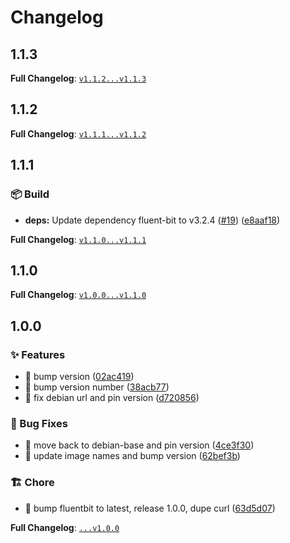 # Changelog

## 1.1.3

**Full Changelog**: [`v1.1.2...v1.1.3`](https://github.com/ablyler/ha-addon-fluent-bit/compare/v1.1.2...v1.1.3)

## 1.1.2

**Full Changelog**: [`v1.1.1...v1.1.2`](https://github.com/ablyler/ha-addon-fluent-bit/compare/v1.1.1...v1.1.2)

## 1.1.1

### 📦 Build

* **deps:** Update dependency fluent-bit to v3.2.4 ([#19](https://github.com/ablyler/ha-addon-fluent-bit/issues/19)) ([e8aaf18](https://github.com/ablyler/ha-addon-fluent-bit/commit/e8aaf18820aa66a01bdf375c7c5d8d30c18f7b08))

**Full Changelog**: [`v1.1.0...v1.1.1`](https://github.com/ablyler/ha-addon-fluent-bit/compare/v1.1.0...v1.1.1)

## 1.1.0

**Full Changelog**: [`v1.0.0...v1.1.0`](https://github.com/ablyler/ha-addon-fluent-bit/compare/v1.0.0...v1.1.0)

## 1.0.0

### ✨ Features

* 🎸 bump version ([02ac419](https://github.com/ablyler/ha-addon-fluent-bit/commit/02ac419ae0aa399fb79f8bdcfebf0e851a9f689a))
* 🎸 bump version number ([38acb77](https://github.com/ablyler/ha-addon-fluent-bit/commit/38acb7748a14f582012756ce2e96401f45b38311))
* 🎸 fix debian url and pin version ([d720856](https://github.com/ablyler/ha-addon-fluent-bit/commit/d720856f73cc11ebc40e0b7c75ed7d83a4be2766))


### 🐛 Bug Fixes

* 🐛 move back to debian-base and pin version ([4ce3f30](https://github.com/ablyler/ha-addon-fluent-bit/commit/4ce3f30f6d980a1c344f63ad227e01d1133952c2))
* 🐛 update image names and bump version ([62bef3b](https://github.com/ablyler/ha-addon-fluent-bit/commit/62bef3b5d71d249f03bc0cf49bffffba8f27a9fe))


### 🏗️ Chore

* 🤖 bump fluentbit to latest, release 1.0.0, dupe curl ([63d5d07](https://github.com/ablyler/ha-addon-fluent-bit/commit/63d5d07624e8258edcf9268fd2ae86f76799be84))

**Full Changelog**: [`...v1.0.0`](https://github.com/ablyler/ha-addon-fluent-bit/compare/...v1.0.0)
